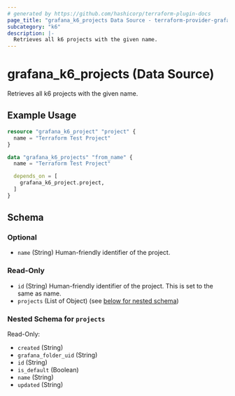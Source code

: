 ```yaml
---
# generated by https://github.com/hashicorp/terraform-plugin-docs
page_title: "grafana_k6_projects Data Source - terraform-provider-grafana"
subcategory: "k6"
description: |-
  Retrieves all k6 projects with the given name.
---
```


# grafana_k6_projects (Data Source)

Retrieves all k6 projects with the given name.

## Example Usage

```terraform
resource "grafana_k6_project" "project" {
  name = "Terraform Test Project"
}

data "grafana_k6_projects" "from_name" {
  name = "Terraform Test Project"

  depends_on = [
    grafana_k6_project.project,
  ]
}
```

<!-- schema generated by tfplugindocs -->
## Schema

### Optional

- `name` (String) Human-friendly identifier of the project.

### Read-Only

- `id` (String) Human-friendly identifier of the project. This is set to the same as name.
- `projects` (List of Object) (see [below for nested schema](#nestedatt--projects))

<a id="nestedatt--projects"></a>
### Nested Schema for `projects`

Read-Only:

- `created` (String)
- `grafana_folder_uid` (String)
- `id` (String)
- `is_default` (Boolean)
- `name` (String)
- `updated` (String)
